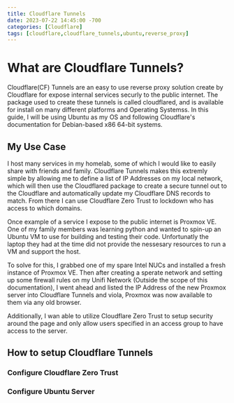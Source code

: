 ```yaml
---
title: Cloudflare Tunnels
date: 2023-07-22 14:45:00 -700
categories: [Cloudflare]
tags: [cloudflare,cloudflare_tunnels,ubuntu,reverse_proxy]
---
```


# What are Cloudflare Tunnels?
Cloudflare(CF) Tunnels are an easy to use reverse proxy solution create by Cloudflare for expose internal services securly to the public internet. The package used to create these tunnels is called cloudflared, and is available for install on many different platforms and Operating Systemss. In this guide, I will be using Ubuntu as my OS and following Cloudflare's documentation for Debian-based x86 64-bit systems.

## My Use Case
I host many services in my homelab, some of which I would like to easily share with friends and family. Cloudflare Tunnels makes this extremly simple by allowing me to define a list of IP Addresses on my local network, which will then use the Cloudflared package to create a secure tunnel out to the Cloudflare and automatically update my Cloudflare DNS records to match. From there I can use Cloudflare Zero Trust to lockdown who has access to which domains. 

Once example of a service I expose to the public internet is Proxmox VE. One of my family members was learning python and wanted to spin-up an Ubuntu VM to use for building and testing their code. Unfortunatly the laptop they had at the time did not provide the nessesary resources to run a VM and support the host. 

To solve for this, I grabbed one of my spare Intel NUCs and installed a fresh instance of Proxmox VE. Then after creating a sperate network and setting up some firewall rules on my Unifi Network (Outside the scope of this documentation), I went ahead and listed the IP Address of the new Proxmox server into Cloudflare Tunnels and viola, Proxmox was now available to them via any old browser. 

Additionally, I wan able to utilize Cloudflare Zero Trust to setup security around the page and only allow users specified in an access group to have access to the server. 

## How to setup Cloudflare Tunnels

### Configure Cloudflare Zero Trust

### Configure Ubuntu Server



